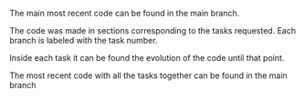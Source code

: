 The main most recent code can be found in the main branch. 

The code was made in sections corresponding to the tasks requested. Each branch is labeled with the task number.

Inside each task it can be found the evolution of the code until that point.

The most recent code with all the tasks together can be found in the main branch

